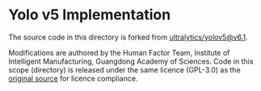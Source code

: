 # Yolo v5 Implementation

The source code in this directory is forked from [ultralytics/yolov5@v6.1](https://github.com/ultralytics/yolov5/tree/v6.1).

Modifications are authored by the Human Factor Team, Institute of Intelligent Manufacturing, Guangdong Academy of Sciences. Code in this scope (directory) is released under the same licence (GPL-3.0) as the [original source](https://github.com/ultralytics/yolov5) for licence compliance.

